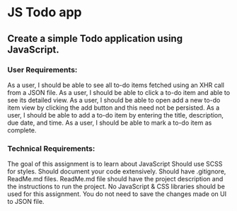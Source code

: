 # JS Todo app

## Create a simple Todo application using JavaScript. 

### User Requirements:

As a user, I should be able to see all to-do items fetched using an XHR call from a JSON file.
As a user, I should be able to click a to-do item and able to see its detailed view.
As a user, I should be able to open add a new to-do item view by clicking the add button and this need not be persisted.
As a user, I should be able to add a to-do item by entering the title, description, due date, and time.
As a user, I should be able to mark a to-do item as complete.

### Technical Requirements:

The goal of this assignment is to learn about JavaScript
Should use SCSS for styles.
Should document your code extensively.
Should have .gitignore, ReadMe.md files.
ReadMe.md file should have the project description and the instructions to run the project.
No JavaScript & CSS libraries should be used for this assignment.
You do not need to save the changes made on UI to JSON file.
